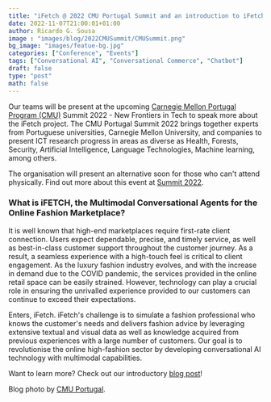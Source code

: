 ```yaml
---
title: "iFetch @ 2022 CMU Portugal Summit and an introduction to iFetch"
date: 2022-11-07T21:00:01+01:00
author: Ricardo G. Sousa
image : "images/blog/2022CMUSummit/CMUSummit.png"
bg_image: "images/featue-bg.jpg"
categories: ["Conference", "Events"]
tags: ["Conversational AI", "Conversational Commerce", "Chatbot"]
draft: false
type: "post"
math: false
---
```


Our teams will be present at the upcoming [Carnegie Mellon Portugal Program (CMU)](https://www.cmuportugal.org/) Summit 2022 - New Frontiers in Tech to speak more about the iFetch project. The CMU Portugal Summit 2022 brings together experts from Portuguese universities, Carnegie Mellon University, and companies to present ICT research progress in areas as diverse as Health, Forests, Security, Artificial Intelligence, Language Technologies, Machine learning, among others. 

The organisation will present an alternative soon for those who can't attend physically. Find out more about this event at [Summit 2022](http://summit2022.cmuportugal.org).

### What is iFETCH, the Multimodal Conversational Agents for the Online Fashion Marketplace?

It is well known that high-end marketplaces require first-rate client connection. Users expect dependable, precise, and timely service, as well as best-in-class customer support throughout the customer journey. As a result, a seamless experience with a high-touch feel is critical to client engagement. As the luxury fashion industry evolves, and with the increase in demand due to the COVID pandemic, the services provided in the online retail space can be easily strained. However, technology can play a crucial role in ensuring the unrivalled experience provided to our customers can continue to exceed their expectations.

Enters, iFetch. iFetch's challenge is to simulate a fashion professional who knows the customer's needs and delivers fashion advice by leveraging extensive textual and visual data as well as knowledge acquired from previous experiences with a large number of customers. Our goal is to revolutionise the online high-fashion sector by developing conversational AI technology with multimodal capabilities.

Want to learn more? Check out our introductory [blog post](https://www.farfetchtechblog.com/en/blog/post/ifetch-multimodal-conversational-agents-for-the-online-fashion-marketplace/)! 

Blog photo by [CMU Portugal](https://summit2022.cmuportugal.org/).
